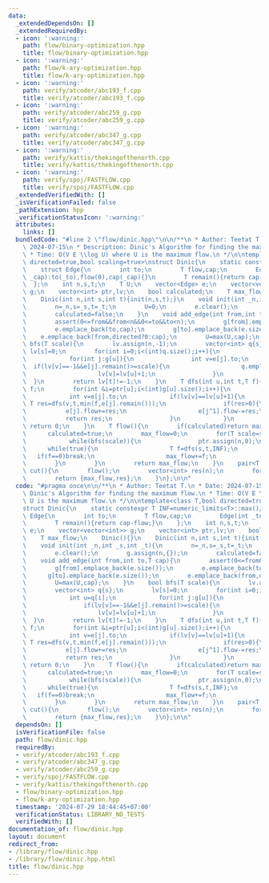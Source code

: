 ```yaml
---
data:
  _extendedDependsOn: []
  _extendedRequiredBy:
  - icon: ':warning:'
    path: flow/binary-optimization.hpp
    title: flow/binary-optimization.hpp
  - icon: ':warning:'
    path: flow/k-ary-optimization.hpp
    title: flow/k-ary-optimization.hpp
  - icon: ':warning:'
    path: verify/atcoder/abc193_f.cpp
    title: verify/atcoder/abc193_f.cpp
  - icon: ':warning:'
    path: verify/atcoder/abc259_g.cpp
    title: verify/atcoder/abc259_g.cpp
  - icon: ':warning:'
    path: verify/atcoder/abc347_g.cpp
    title: verify/atcoder/abc347_g.cpp
  - icon: ':warning:'
    path: verify/kattis/thekingofthenorth.cpp
    title: verify/kattis/thekingofthenorth.cpp
  - icon: ':warning:'
    path: verify/spoj/FASTFLOW.cpp
    title: verify/spoj/FASTFLOW.cpp
  _extendedVerifiedWith: []
  _isVerificationFailed: false
  _pathExtension: hpp
  _verificationStatusIcon: ':warning:'
  attributes:
    links: []
  bundledCode: "#line 2 \"flow/dinic.hpp\"\n\n/**\n * Author: Teetat T.\n * Date:\
    \ 2024-07-15\n * Description: Dinic's Algorithm for finding the maximum flow.\n\
    \ * Time: O(V E \\log U) where U is the maximum flow.\n */\n\ntemplate<class T,bool\
    \ directed=true,bool scaling=true>\nstruct Dinic{\n    static constexpr T INF=numeric_limits<T>::max()/2;\n\
    \    struct Edge{\n        int to;\n        T flow,cap;\n        Edge(int _to,T\
    \ _cap):to(_to),flow(0),cap(_cap){}\n        T remain(){return cap-flow;}\n  \
    \  };\n    int n,s,t;\n    T U;\n    vector<Edge> e;\n    vector<vector<int>>\
    \ g;\n    vector<int> ptr,lv;\n    bool calculated;\n    T max_flow;\n    Dinic(){}\n\
    \    Dinic(int n,int s,int t){init(n,s,t);}\n    void init(int _n,int _s,int _t){\n\
    \        n=_n,s=_s,t=_t;\n        U=0;\n        e.clear();\n        g.assign(n,{});\n\
    \        calculated=false;\n    }\n    void add_edge(int from,int to,T cap){\n\
    \        assert(0<=from&&from<n&&0<=to&&to<n);\n        g[from].emplace_back(e.size());\n\
    \        e.emplace_back(to,cap);\n        g[to].emplace_back(e.size());\n    \
    \    e.emplace_back(from,directed?0:cap);\n        U=max(U,cap);\n    }\n    bool\
    \ bfs(T scale){\n        lv.assign(n,-1);\n        vector<int> q{s};\n       \
    \ lv[s]=0;\n        for(int i=0;i<(int)q.size();i++){\n            int u=q[i];\n\
    \            for(int j:g[u]){\n                int v=e[j].to;\n              \
    \  if(lv[v]==-1&&e[j].remain()>=scale){\n                    q.emplace_back(v);\n\
    \                    lv[v]=lv[u]+1;\n                }\n            }\n      \
    \  }\n        return lv[t]!=-1;\n    }\n    T dfs(int u,int t,T f){\n        if(u==t||f==0)return\
    \ f;\n        for(int &i=ptr[u];i<(int)g[u].size();i++){\n            int j=g[u][i];\n\
    \            int v=e[j].to;\n            if(lv[v]==lv[u]+1){\n               \
    \ T res=dfs(v,t,min(f,e[j].remain()));\n                if(res>0){\n         \
    \           e[j].flow+=res;\n                    e[j^1].flow-=res;\n         \
    \           return res;\n                }\n            }\n        }\n       \
    \ return 0;\n    }\n    T flow(){\n        if(calculated)return max_flow;\n  \
    \      calculated=true;\n        max_flow=0;\n        for(T scale=scaling?1LL<<(63-__builtin_clzll(U)):1LL;scale>0;scale>>=1){\n\
    \            while(bfs(scale)){\n                ptr.assign(n,0);\n          \
    \      while(true){\n                    T f=dfs(s,t,INF);\n                 \
    \   if(f==0)break;\n                    max_flow+=f;\n                }\n    \
    \        }\n        }\n        return max_flow;\n    }\n    pair<T,vector<int>>\
    \ cut(){\n        flow();\n        vector<int> res(n);\n        for(int i=0;i<n;i++)res[i]=(lv[i]==-1);\n\
    \        return {max_flow,res};\n    }\n};\n\n"
  code: "#pragma once\n\n/**\n * Author: Teetat T.\n * Date: 2024-07-15\n * Description:\
    \ Dinic's Algorithm for finding the maximum flow.\n * Time: O(V E \\log U) where\
    \ U is the maximum flow.\n */\n\ntemplate<class T,bool directed=true,bool scaling=true>\n\
    struct Dinic{\n    static constexpr T INF=numeric_limits<T>::max()/2;\n    struct\
    \ Edge{\n        int to;\n        T flow,cap;\n        Edge(int _to,T _cap):to(_to),flow(0),cap(_cap){}\n\
    \        T remain(){return cap-flow;}\n    };\n    int n,s,t;\n    T U;\n    vector<Edge>\
    \ e;\n    vector<vector<int>> g;\n    vector<int> ptr,lv;\n    bool calculated;\n\
    \    T max_flow;\n    Dinic(){}\n    Dinic(int n,int s,int t){init(n,s,t);}\n\
    \    void init(int _n,int _s,int _t){\n        n=_n,s=_s,t=_t;\n        U=0;\n\
    \        e.clear();\n        g.assign(n,{});\n        calculated=false;\n    }\n\
    \    void add_edge(int from,int to,T cap){\n        assert(0<=from&&from<n&&0<=to&&to<n);\n\
    \        g[from].emplace_back(e.size());\n        e.emplace_back(to,cap);\n  \
    \      g[to].emplace_back(e.size());\n        e.emplace_back(from,directed?0:cap);\n\
    \        U=max(U,cap);\n    }\n    bool bfs(T scale){\n        lv.assign(n,-1);\n\
    \        vector<int> q{s};\n        lv[s]=0;\n        for(int i=0;i<(int)q.size();i++){\n\
    \            int u=q[i];\n            for(int j:g[u]){\n                int v=e[j].to;\n\
    \                if(lv[v]==-1&&e[j].remain()>=scale){\n                    q.emplace_back(v);\n\
    \                    lv[v]=lv[u]+1;\n                }\n            }\n      \
    \  }\n        return lv[t]!=-1;\n    }\n    T dfs(int u,int t,T f){\n        if(u==t||f==0)return\
    \ f;\n        for(int &i=ptr[u];i<(int)g[u].size();i++){\n            int j=g[u][i];\n\
    \            int v=e[j].to;\n            if(lv[v]==lv[u]+1){\n               \
    \ T res=dfs(v,t,min(f,e[j].remain()));\n                if(res>0){\n         \
    \           e[j].flow+=res;\n                    e[j^1].flow-=res;\n         \
    \           return res;\n                }\n            }\n        }\n       \
    \ return 0;\n    }\n    T flow(){\n        if(calculated)return max_flow;\n  \
    \      calculated=true;\n        max_flow=0;\n        for(T scale=scaling?1LL<<(63-__builtin_clzll(U)):1LL;scale>0;scale>>=1){\n\
    \            while(bfs(scale)){\n                ptr.assign(n,0);\n          \
    \      while(true){\n                    T f=dfs(s,t,INF);\n                 \
    \   if(f==0)break;\n                    max_flow+=f;\n                }\n    \
    \        }\n        }\n        return max_flow;\n    }\n    pair<T,vector<int>>\
    \ cut(){\n        flow();\n        vector<int> res(n);\n        for(int i=0;i<n;i++)res[i]=(lv[i]==-1);\n\
    \        return {max_flow,res};\n    }\n};\n\n"
  dependsOn: []
  isVerificationFile: false
  path: flow/dinic.hpp
  requiredBy:
  - verify/atcoder/abc193_f.cpp
  - verify/atcoder/abc347_g.cpp
  - verify/atcoder/abc259_g.cpp
  - verify/spoj/FASTFLOW.cpp
  - verify/kattis/thekingofthenorth.cpp
  - flow/binary-optimization.hpp
  - flow/k-ary-optimization.hpp
  timestamp: '2024-07-29 18:44:45+07:00'
  verificationStatus: LIBRARY_NO_TESTS
  verifiedWith: []
documentation_of: flow/dinic.hpp
layout: document
redirect_from:
- /library/flow/dinic.hpp
- /library/flow/dinic.hpp.html
title: flow/dinic.hpp
---
```

